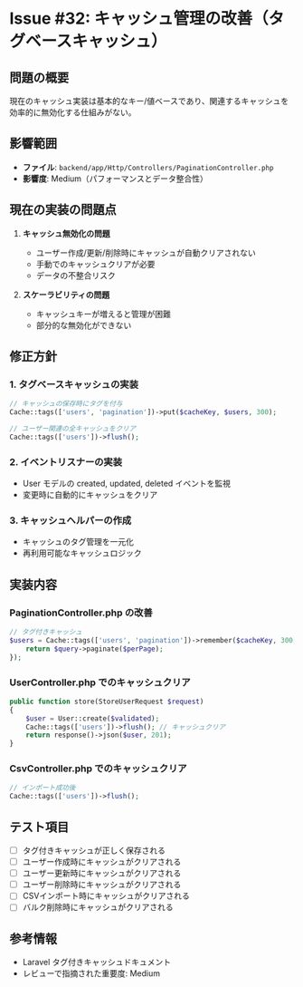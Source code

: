 # Issue #32: キャッシュ管理の改善（タグベースキャッシュ）

## 問題の概要
現在のキャッシュ実装は基本的なキー/値ベースであり、関連するキャッシュを効率的に無効化する仕組みがない。

## 影響範囲
- **ファイル**: `backend/app/Http/Controllers/PaginationController.php`
- **影響度**: Medium（パフォーマンスとデータ整合性）

## 現在の実装の問題点

1. **キャッシュ無効化の問題**
   - ユーザー作成/更新/削除時にキャッシュが自動クリアされない
   - 手動でのキャッシュクリアが必要
   - データの不整合リスク

2. **スケーラビリティの問題**
   - キャッシュキーが増えると管理が困難
   - 部分的な無効化ができない

## 修正方針

### 1. タグベースキャッシュの実装
```php
// キャッシュの保存時にタグを付与
Cache::tags(['users', 'pagination'])->put($cacheKey, $users, 300);

// ユーザー関連の全キャッシュをクリア
Cache::tags(['users'])->flush();
```

### 2. イベントリスナーの実装
- User モデルの created, updated, deleted イベントを監視
- 変更時に自動的にキャッシュをクリア

### 3. キャッシュヘルパーの作成
- キャッシュのタグ管理を一元化
- 再利用可能なキャッシュロジック

## 実装内容

### PaginationController.php の改善
```php
// タグ付きキャッシュ
$users = Cache::tags(['users', 'pagination'])->remember($cacheKey, 300, function () use ($query) {
    return $query->paginate($perPage);
});
```

### UserController.php でのキャッシュクリア
```php
public function store(StoreUserRequest $request)
{
    $user = User::create($validated);
    Cache::tags(['users'])->flush(); // キャッシュクリア
    return response()->json($user, 201);
}
```

### CsvController.php でのキャッシュクリア
```php
// インポート成功後
Cache::tags(['users'])->flush();
```

## テスト項目
- [ ] タグ付きキャッシュが正しく保存される
- [ ] ユーザー作成時にキャッシュがクリアされる
- [ ] ユーザー更新時にキャッシュがクリアされる
- [ ] ユーザー削除時にキャッシュがクリアされる
- [ ] CSVインポート時にキャッシュがクリアされる
- [ ] バルク削除時にキャッシュがクリアされる

## 参考情報
- Laravel タグ付きキャッシュドキュメント
- レビューで指摘された重要度: Medium